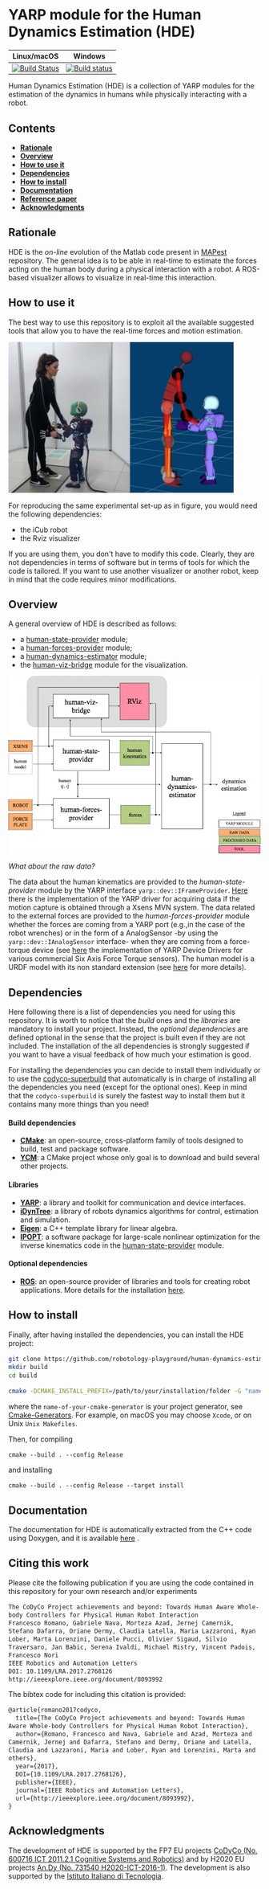 # YARP module for the Human Dynamics Estimation (HDE)

| Linux/macOS | Windows |
|:----------:|:--------:|
[![Build Status](https://travis-ci.org/robotology/human-dynamics-estimation.svg?branch=master)](https://travis-ci.org/robotology/human-dynamics-estimation) | [![Build status](https://ci.appveyor.com/api/projects/status/w5rhsreg2fcmqud2/branch/master?svg=true)](https://ci.appveyor.com/project/claudia-lat/human-dynamics-estimation/branch/master)|

Human Dynamics Estimation (HDE) is a collection of YARP modules for the estimation of the dynamics in humans while physically interacting with a robot.


##  Contents
* **[Rationale](#rationale)**
* **[Overview](#overview)**
* **[How to use it](#how-to-use-it)**
* **[Dependencies](#dependencies)**
* **[How to install](#how-to-install)**
* **[Documentation](#documentation)**
* **[Reference paper](#reference-paper)**
* **[Acknowledgments](#acknowledgments)**


## Rationale
HDE is the *on-line* evolution of the Matlab code present in [MAPest](https://github.com/claudia-lat/MAPest) repository.  The general idea is to be able in real-time to estimate the forces acting on the human body during a physical interaction with a robot. 
A ROS-based visualizer allows to visualize in real-time this interaction.


## How to use it
The best way to use this repository is to exploit all the available suggested tools that allow you to have the real-time forces and motion estimation. 

<img src="misc/real_time_estimation.png" width=450 height=300>

For reproducing the same experimental set-up as in figure, you would need the following dependencies:
- the iCub robot
- the Rviz visualizer

If you are using them, you don't have to modify this code.
Clearly, they are not dependencies in terms of software but in terms of tools for which the code is tailored.  If you want to use another visualizer or another robot, keep in mind that the code requires minor modifications.

## Overview
A general overview of HDE is described as follows: 
- a [human-state-provider](human-state-provider) module;
- a [human-forces-provider](human-forces-provider) module;
- a [human-dynamics-estimator](human-dynamics-estimator) module;
- the [human-viz-bridge](human-viz-bridge) module for the visualization.

<img src="misc/hde_yarp_architecture.png">

*What about the raw data?*

The data about the human kinematics are provided to the *human-state-provider* module by the YARP interface `yarp::dev::IFrameProvider`.  [Here](https://github.com/robotology-playground/xsens-mvn) there is the implementation of the YARP driver for acquiring data if the motion capture is obtained through a Xsens MVN system. 
The data related to the external forces are provided to the  *human-forces-provider* module whether the forces are coming from a YARP port (e.g.,in the case of the robot wrenches) or in the form of a AnalogSensor -by using the `yarp::dev::IAnalogSensor` interface- when they are coming from a force-torque device (see [here](https://github.com/robotology-playground/forcetorque-yarp-devices) the implementation of YARP Device Drivers for various commercial Six Axis Force Torque sensors).
The human model is a URDF model with its non standard extension (see [here](https://github.com/robotology/idyntree/blob/master/doc/model_loading.md) for more details). 


## Dependencies
Here following there is a list of dependencies you need for using this repository.  It is worth to notice that the *build* ones and the *libraries* are mandatory to install your project. Instead, the *optional dependencies* are defined optional in the sense that the project is built even if they are not included.  The installation of the all dependencies  is strongly suggested if you want to have a visual feedback of how much your estimation is good.

For installing the dependencies you can decide to install them individually or to use the [codyco-superbuild](https://github.com/robotology/codyco-superbuild) that automatically is in charge of installing all the dependencies you need (except for the optional ones).  Keep in mind that the `codyco-superbuild` is surely the fastest way to install them but it contains many more things than you need!

#### Build dependencies
- [**CMake**](https://cmake.org/download/): an open-source, cross-platform family of tools designed to build, test and package software.
- [**YCM**](http://robotology.github.io/ycm/gh-pages/master/manual/ycm-installing.7.html): a CMake project whose only goal is to download and build several other projects.

#### Libraries
- [**YARP**](https://github.com/robotology/yarp): a library and toolkit for communication and device interfaces.
- [**iDynTree**](https://github.com/robotology/idyntree): a library of robots dynamics algorithms for control, estimation and simulation.
- [**Eigen**](http://eigen.tuxfamily.org/index.php?title=Main_Page): a C++ template library for linear algebra.
- [**IPOPT**](http://wiki.icub.org/wiki/Installing_IPOPT): a software package for large-scale nonlinear optimization for the inverse kinematics code in the [human-state-provider](human-state-provider) module.

#### Optional dependencies
- [**ROS**](http://wiki.ros.org): an open-source provider of libraries and tools for creating robot applications.  More details for the installation [here](human-viz-bridge).


## How to install
Finally, after having installed the dependencies, you can install the HDE project:
```bash
git clone https://github.com/robotology-playground/human-dynamics-estimation.git
mkdir build
cd build
```

```bash
cmake -DCMAKE_INSTALL_PREFIX=/path/to/your/installation/folder -G "name-of-your-cmake-generator" ..
```
where the `name-of-your-cmake-generator` is your project generator, see [Cmake-Generators](https://cmake.org/cmake/help/latest/manual/cmake-generators.7.html). For example, on macOS you may choose `Xcode`, or on Unix `Unix Makefiles`.

Then, for compiling
```
cmake --build . --config Release
```
and installing
```
cmake --build . --config Release --target install
```


## Documentation
The documentation for HDE is automatically extracted from the C++ code using Doxygen, and it is available [here](https://robotology.github.io/human-dynamics-estimation/html/annotated.html) .


## Citing this work

Please cite the following publication if you are using the code contained in this repository for your own research and/or experiments


~~~
The CoDyCo Project achievements and beyond: Towards Human Aware Whole-body Controllers for Physical Human Robot Interaction
Francesco Romano, Gabriele Nava, Morteza Azad, Jernej Camernik, Stefano Dafarra, Oriane Dermy, Claudia Latella, Maria Lazzaroni, Ryan Lober, Marta Lorenzini, Daniele Pucci, Olivier Sigaud, Silvio Traversaro, Jan Babic, Serena Ivaldi, Michael Mistry, Vincent Padois, Francesco Nori
IEEE Robotics and Automation Letters
DOI: 10.1109/LRA.2017.2768126
http://ieeexplore.ieee.org/document/8093992
~~~

The bibtex code for including this citation is provided:
~~~
@article{romano2017codyco,
  title={The CoDyCo Project achievements and beyond: Towards Human Aware Whole-body Controllers for Physical Human Robot Interaction},
  author={Romano, Francesco and Nava, Gabriele and Azad, Morteza and Camernik, Jernej and Dafarra, Stefano and Dermy, Oriane and Latella, Claudia and Lazzaroni, Maria and Lober, Ryan and Lorenzini, Marta and others},
  year={2017},
  DOI={10.1109/LRA.2017.2768126},
  publisher={IEEE}, 
  journal={IEEE Robotics and Automation Letters}, 
  url={http://ieeexplore.ieee.org/document/8093992}, 
}
~~~

## Acknowledgments
The development of HDE is supported by the FP7 EU projects [CoDyCo (No. 600716 ICT 2011.2.1 Cognitive
Systems and Robotics)](http://www.codyco.eu/) and by H2020 EU projects [An.Dy (No. 731540 H2020-ICT-2016-1)](http://andy-project.eu).
The development is also supported by the [Istituto Italiano di Tecnologia](http://www.iit.it).

